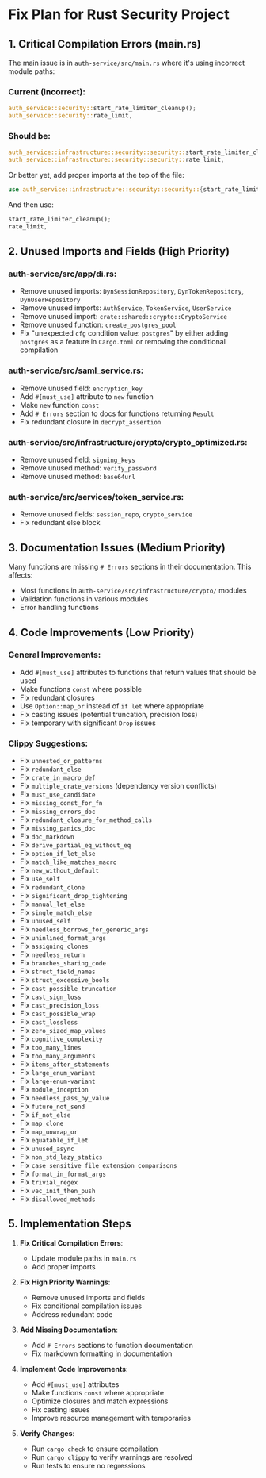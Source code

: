 # Fix Plan for Rust Security Project

## 1. Critical Compilation Errors (main.rs)

The main issue is in `auth-service/src/main.rs` where it's using incorrect module paths:

### Current (incorrect):
```rust
auth_service::security::start_rate_limiter_cleanup();
auth_service::security::rate_limit,
```

### Should be:
```rust
auth_service::infrastructure::security::security::start_rate_limiter_cleanup();
auth_service::infrastructure::security::security::rate_limit,
```

Or better yet, add proper imports at the top of the file:

```rust
use auth_service::infrastructure::security::security::{start_rate_limiter_cleanup, rate_limit};
```

And then use:
```rust
start_rate_limiter_cleanup();
rate_limit,
```

## 2. Unused Imports and Fields (High Priority)

### auth-service/src/app/di.rs:
- Remove unused imports: `DynSessionRepository`, `DynTokenRepository`, `DynUserRepository`
- Remove unused imports: `AuthService`, `TokenService`, `UserService`
- Remove unused import: `crate::shared::crypto::CryptoService`
- Remove unused function: `create_postgres_pool`
- Fix "unexpected `cfg` condition value: `postgres`" by either adding `postgres` as a feature in `Cargo.toml` or removing the conditional compilation

### auth-service/src/saml_service.rs:
- Remove unused field: `encryption_key`
- Add `#[must_use]` attribute to `new` function
- Make `new` function `const`
- Add `# Errors` section to docs for functions returning `Result`
- Fix redundant closure in `decrypt_assertion`

### auth-service/src/infrastructure/crypto/crypto_optimized.rs:
- Remove unused field: `signing_keys`
- Remove unused method: `verify_password`
- Remove unused method: `base64url`

### auth-service/src/services/token_service.rs:
- Remove unused fields: `session_repo`, `crypto_service`
- Fix redundant else block

## 3. Documentation Issues (Medium Priority)

Many functions are missing `# Errors` sections in their documentation. This affects:
- Most functions in `auth-service/src/infrastructure/crypto/` modules
- Validation functions in various modules
- Error handling functions

## 4. Code Improvements (Low Priority)

### General Improvements:
- Add `#[must_use]` attributes to functions that return values that should be used
- Make functions `const` where possible
- Fix redundant closures
- Use `Option::map_or` instead of `if let` where appropriate
- Fix casting issues (potential truncation, precision loss)
- Fix temporary with significant `Drop` issues

### Clippy Suggestions:
- Fix `unnested_or_patterns`
- Fix `redundant_else`
- Fix `crate_in_macro_def`
- Fix `multiple_crate_versions` (dependency version conflicts)
- Fix `must_use_candidate`
- Fix `missing_const_for_fn`
- Fix `missing_errors_doc`
- Fix `redundant_closure_for_method_calls`
- Fix `missing_panics_doc`
- Fix `doc_markdown`
- Fix `derive_partial_eq_without_eq`
- Fix `option_if_let_else`
- Fix `match_like_matches_macro`
- Fix `new_without_default`
- Fix `use_self`
- Fix `redundant_clone`
- Fix `significant_drop_tightening`
- Fix `manual_let_else`
- Fix `single_match_else`
- Fix `unused_self`
- Fix `needless_borrows_for_generic_args`
- Fix `uninlined_format_args`
- Fix `assigning_clones`
- Fix `needless_return`
- Fix `branches_sharing_code`
- Fix `struct_field_names`
- Fix `struct_excessive_bools`
- Fix `cast_possible_truncation`
- Fix `cast_sign_loss`
- Fix `cast_precision_loss`
- Fix `cast_possible_wrap`
- Fix `cast_lossless`
- Fix `zero_sized_map_values`
- Fix `cognitive_complexity`
- Fix `too_many_lines`
- Fix `too_many_arguments`
- Fix `items_after_statements`
- Fix `large_enum_variant`
- Fix `large-enum-variant`
- Fix `module_inception`
- Fix `needless_pass_by_value`
- Fix `future_not_send`
- Fix `if_not_else`
- Fix `map_clone`
- Fix `map_unwrap_or`
- Fix `equatable_if_let`
- Fix `unused_async`
- Fix `non_std_lazy_statics`
- Fix `case_sensitive_file_extension_comparisons`
- Fix `format_in_format_args`
- Fix `trivial_regex`
- Fix `vec_init_then_push`
- Fix `disallowed_methods`

## 5. Implementation Steps

1. **Fix Critical Compilation Errors**:
   - Update module paths in `main.rs`
   - Add proper imports

2. **Fix High Priority Warnings**:
   - Remove unused imports and fields
   - Fix conditional compilation issues
   - Address redundant code

3. **Add Missing Documentation**:
   - Add `# Errors` sections to function documentation
   - Fix markdown formatting in documentation

4. **Implement Code Improvements**:
   - Add `#[must_use]` attributes
   - Make functions `const` where appropriate
   - Optimize closures and match expressions
   - Fix casting issues
   - Improve resource management with temporaries

5. **Verify Changes**:
   - Run `cargo check` to ensure compilation
   - Run `cargo clippy` to verify warnings are resolved
   - Run tests to ensure no regressions